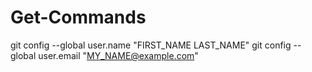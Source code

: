 # Get-Commands

git config --global user.name "FIRST_NAME LAST_NAME"
git config --global user.email "MY_NAME@example.com"
